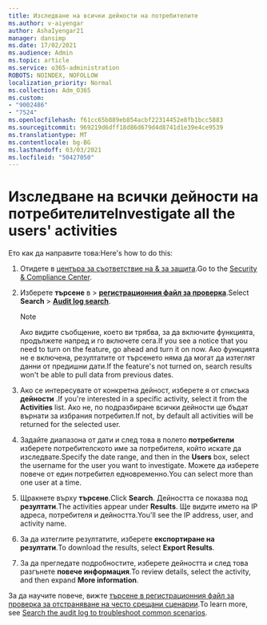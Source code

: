 ```yaml
---
title: Изследване на всички дейности на потребителите
ms.author: v-aiyengar
author: AshaIyengar21
manager: dansimp
ms.date: 17/02/2021
ms.audience: Admin
ms.topic: article
ms.service: o365-administration
ROBOTS: NOINDEX, NOFOLLOW
localization_priority: Normal
ms.collection: Adm_O365
ms.custom:
- "9002486"
- "7524"
ms.openlocfilehash: f61cc65b889eb854acbf22314452e8fb1bcc5883
ms.sourcegitcommit: 969219d6dff18d86d679d4d8741d1e39e4ce9539
ms.translationtype: MT
ms.contentlocale: bg-BG
ms.lasthandoff: 03/03/2021
ms.locfileid: "50427050"
---
```

# <a name="investigate-all-the-users-activities"></a><span data-ttu-id="f52ad-102">Изследване на всички дейности на потребителите</span><span class="sxs-lookup"><span data-stu-id="f52ad-102">Investigate all the users' activities</span></span>

<span data-ttu-id="f52ad-103">Ето как да направите това:</span><span class="sxs-lookup"><span data-stu-id="f52ad-103">Here's how to do this:</span></span>

1. <span data-ttu-id="f52ad-104">Отидете в [центъра за съответствие на & за защита](https://go.microsoft.com/fwlink/p/?linkid=2077143).</span><span class="sxs-lookup"><span data-stu-id="f52ad-104">Go to the [Security & Compliance Center](https://go.microsoft.com/fwlink/p/?linkid=2077143).</span></span>
1. <span data-ttu-id="f52ad-105">Изберете **търсене** в  >  **[регистрационния файл за проверка](https://go.microsoft.com/fwlink/?linkid=2103759)**.</span><span class="sxs-lookup"><span data-stu-id="f52ad-105">Select **Search** > **[Audit log search](https://go.microsoft.com/fwlink/?linkid=2103759)**.</span></span>
    > [!NOTE]
    > <span data-ttu-id="f52ad-106">Ако видите съобщение, което ви трябва, за да включите функцията, продължете напред и го включете сега.</span><span class="sxs-lookup"><span data-stu-id="f52ad-106">If you see a notice that you need to turn on the feature, go ahead and turn it on now.</span></span> <span data-ttu-id="f52ad-107">Ако функцията не е включена, резултатите от търсенето няма да могат да изтеглят данни от предишни дати.</span><span class="sxs-lookup"><span data-stu-id="f52ad-107">If the feature's not turned on, search results won't be able to pull data from previous dates.</span></span>

1. <span data-ttu-id="f52ad-108">Ако се интересувате от конкретна дейност, изберете я от списъка **дейности** .</span><span class="sxs-lookup"><span data-stu-id="f52ad-108">If you're interested in a specific activity, select it from the **Activities** list.</span></span> <span data-ttu-id="f52ad-109">Ако не, по подразбиране всички дейности ще бъдат върнати за избрания потребител.</span><span class="sxs-lookup"><span data-stu-id="f52ad-109">If not, by default all activities will be returned for the selected user.</span></span>
1. <span data-ttu-id="f52ad-110">Задайте диапазона от дати и след това в полето **потребители** изберете потребителското име за потребителя, който искате да изследвате.</span><span class="sxs-lookup"><span data-stu-id="f52ad-110">Specify the date range, and then in the **Users** box, select the username for the user you want to investigate.</span></span> <span data-ttu-id="f52ad-111">Можете да изберете повече от един потребител едновременно.</span><span class="sxs-lookup"><span data-stu-id="f52ad-111">You can select more than one user at a time.</span></span>
1. <span data-ttu-id="f52ad-112">Щракнете върху **търсене**.</span><span class="sxs-lookup"><span data-stu-id="f52ad-112">Click **Search**.</span></span> <span data-ttu-id="f52ad-113">Дейността се показва под **резултати**.</span><span class="sxs-lookup"><span data-stu-id="f52ad-113">The activities appear under **Results**.</span></span> <span data-ttu-id="f52ad-114">Ще видите името на IP адреса, потребителя и дейността.</span><span class="sxs-lookup"><span data-stu-id="f52ad-114">You'll see the IP address, user, and activity name.</span></span>
1. <span data-ttu-id="f52ad-115">За да изтеглите резултатите, изберете **експортиране на резултати**.</span><span class="sxs-lookup"><span data-stu-id="f52ad-115">To download the results, select **Export Results**.</span></span>
1. <span data-ttu-id="f52ad-116">За да прегледате подробностите, изберете дейността и след това разгънете **повече информация**.</span><span class="sxs-lookup"><span data-stu-id="f52ad-116">To review details, select the activity, and then expand **More information**.</span></span>

<span data-ttu-id="f52ad-117">За да научите повече, вижте [търсене в регистрационния файл за проверка за отстраняване на често срещани сценарии](https://go.microsoft.com/fwlink/?linkid=2103944).</span><span class="sxs-lookup"><span data-stu-id="f52ad-117">To learn more, see [Search the audit log to troubleshoot common scenarios](https://go.microsoft.com/fwlink/?linkid=2103944).</span></span>
